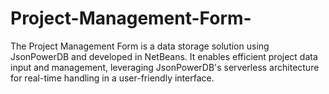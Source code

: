 # Project-Management-Form-
The Project Management Form is a data storage solution using JsonPowerDB and developed in NetBeans. It enables efficient project data input and management, leveraging JsonPowerDB's serverless architecture for real-time handling in a user-friendly interface.
